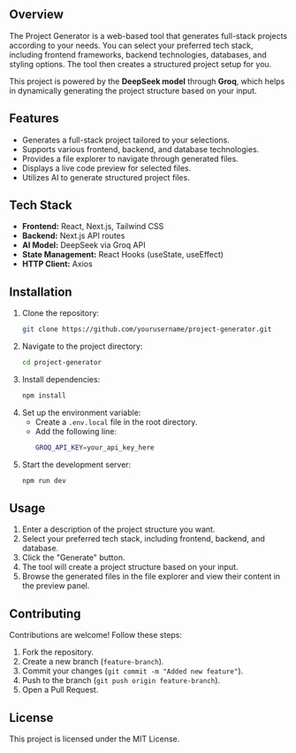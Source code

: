 ## Overview

The Project Generator is a web-based tool that generates full-stack projects according to your needs. You can select your preferred tech stack, including frontend frameworks, backend technologies, databases, and styling options. The tool then creates a structured project setup for you.

This project is powered by the **DeepSeek model** through **Groq**, which helps in dynamically generating the project structure based on your input.

## Features

- Generates a full-stack project tailored to your selections.
- Supports various frontend, backend, and database technologies.
- Provides a file explorer to navigate through generated files.
- Displays a live code preview for selected files.
- Utilizes AI to generate structured project files.

## Tech Stack

- **Frontend:** React, Next.js, Tailwind CSS
- **Backend:** Next.js API routes
- **AI Model:** DeepSeek via Groq API
- **State Management:** React Hooks (useState, useEffect)
- **HTTP Client:** Axios

## Installation

1. Clone the repository:
   ```sh
   git clone https://github.com/yourusername/project-generator.git
   ```
2. Navigate to the project directory:
   ```sh
   cd project-generator
   ```
3. Install dependencies:
   ```sh
   npm install
   ```
4. Set up the environment variable:
   - Create a `.env.local` file in the root directory.
   - Add the following line:
     ```sh
     GROQ_API_KEY=your_api_key_here
     ```
5. Start the development server:
   ```sh
   npm run dev
   ```

## Usage

1. Enter a description of the project structure you want.
2. Select your preferred tech stack, including frontend, backend, and database.
3. Click the "Generate" button.
4. The tool will create a project structure based on your input.
5. Browse the generated files in the file explorer and view their content in the preview panel.

## Contributing

Contributions are welcome! Follow these steps:

1. Fork the repository.
2. Create a new branch (`feature-branch`).
3. Commit your changes (`git commit -m "Added new feature"`).
4. Push to the branch (`git push origin feature-branch`).
5. Open a Pull Request.

## License

This project is licensed under the MIT License.
